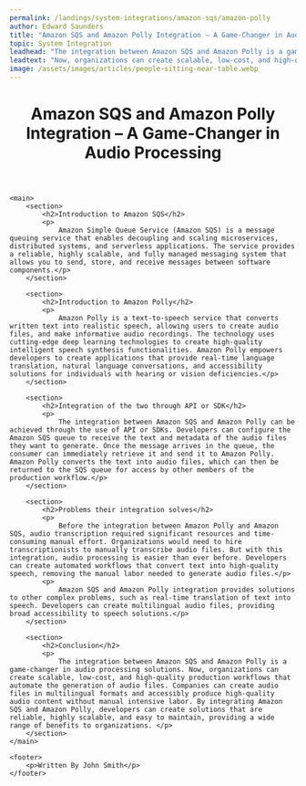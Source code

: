 ```yaml
---
permalink: /landings/system-integrations/amazon-sqs/amazon-polly
author: Edward Saunders
title: "Amazon SQS and Amazon Polly Integration – A Game-Changer in Audio Processing"
topic: System Integration
leadhead: "The integration between Amazon SQS and Amazon Polly is a game-changer in audio processing solutions"
leadtext: "Now, organizations can create scalable, low-cost, and high-quality production workflows that automate the generation of audio files. Companies can create audio files in multilingual formats and accessibly produce high-quality audio content without manual intensive labor. By integrating Amazon SQS and Amazon Polly, developers can create solutions that are reliable, highly scalable, and easy to maintain, providing a wide range of benefits to organizations."
image: /assets/images/articles/people-sitting-near-table.webp
---
```

<div class="arttext">	<header>
		<h1>Amazon SQS and Amazon Polly Integration – A Game-Changer in Audio Processing</h1>
	</header>

	<main>
		<section>
			<h2>Introduction to Amazon SQS</h2>
			<p>
				Amazon Simple Queue Service (Amazon SQS) is a message queuing service that enables decoupling and scaling microservices, distributed systems, and serverless applications. The service provides a reliable, highly scalable, and fully managed messaging system that allows you to send, store, and receive messages between software components.</p>
		</section>

		<section>
			<h2>Introduction to Amazon Polly</h2>
			<p>
				Amazon Polly is a text-to-speech service that converts written text into realistic speech, allowing users to create audio files, and make informative audio recordings. The technology uses cutting-edge deep learning technologies to create high-quality intelligent speech synthesis functionalities. Amazon Polly empowers developers to create applications that provide real-time language translation, natural language conversations, and accessibility solutions for individuals with hearing or vision deficiencies.</p>
		</section>

		<section>
			<h2>Integration of the two through API or SDK</h2>
			<p>
				The integration between Amazon SQS and Amazon Polly can be achieved through the use of API or SDKs. Developers can configure the Amazon SQS queue to receive the text and metadata of the audio files they want to generate. Once the message arrives in the queue, the consumer can immediately retrieve it and send it to Amazon Polly. Amazon Polly converts the text into audio files, which can then be returned to the SQS queue for access by other members of the production workflow.</p>
		</section>

		<section>
			<h2>Problems their integration solves</h2>
			<p>
				Before the integration between Amazon Polly and Amazon SQS, audio transcription required significant resources and time-consuming manual effort. Organizations would need to hire transcriptionists to manually transcribe audio files. But with this integration, audio processing is easier than ever before. Developers can create automated workflows that convert text into high-quality speech, removing the manual labor needed to generate audio files.</p>
			<p>
				Amazon SQS and Amazon Polly integration provides solutions to other complex problems, such as real-time translation of text into speech. Developers can create multilingual audio files, providing broad accessibility to speech solutions.</p>
		</section>

		<section>
			<h2>Conclusion</h2>
			<p>
				The integration between Amazon SQS and Amazon Polly is a game-changer in audio processing solutions. Now, organizations can create scalable, low-cost, and high-quality production workflows that automate the generation of audio files. Companies can create audio files in multilingual formats and accessibly produce high-quality audio content without manual intensive labor. By integrating Amazon SQS and Amazon Polly, developers can create solutions that are reliable, highly scalable, and easy to maintain, providing a wide range of benefits to organizations. </p>
		</section>
	</main>

	<footer>
		<p>Written By John Smith</p>
	</footer>

</div>